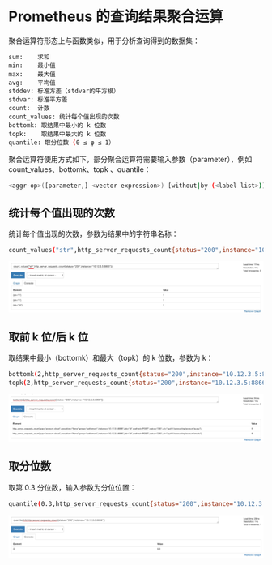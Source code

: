 # Prometheus 的查询结果聚合运算

聚合运算符形态上与函数类似，用于分析查询得到的数据集：

```sh
sum:    求和
min:    最小值
max:    最大值
avg:    平均值
stddev: 标准方差（stdvar的平方根）
stdvar: 标准平方差
count:  计数
count_values: 统计每个值出现的次数
bottomk: 取结果中最小的 k 位数
topk:    取结果中最大的 k 位数
quantile: 取分位数 (0 ≤ φ ≤ 1）
```

聚合运算符使用方式如下，部分聚合运算符需要输入参数（parameter），例如 count_values、bottomk、topk 、quantile：

```sh
<aggr-op>([parameter,] <vector expression>) [without|by (<label list>)]
```

## 统计每个值出现的次数

统计每个值出现的次数，参数为结果中的字符串名称：

```sh
count_values("str",http_server_requests_count{status="200",instance="10.12.3.5:8866"})
```

![prometheus数据聚合结果：统计每个值出现的次数](../img/prom/count_value.png)

## 取前 k 位/后 k 位

取结果中最小（bottomk）和最大（topk）的 k 位数，参数为 k：

```sh
bottomk(2,http_server_requests_count{status="200",instance="10.12.3.5:8866"})
topk(2,http_server_requests_count{status="200",instance="10.12.3.5:8866"})
```

![prometheus数据聚合结果：取结果中最小的K位数](../img/prom/bottomk.png)

## 取分位数

取第 0.3 分位数，输入参数为分位位置：

```sh
quantile(0.3,http_server_requests_count{status="200",instance="10.12.3.5:8866"})
```

![prometheus数据聚合结果：取0.3分位的数值](../img/prom/quantile.png)
